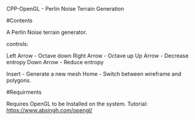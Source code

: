 CPP-OpenGL - Perlin Noise Terrain Generation

#Contents

A Perlin Noise terrain generator.

controls:

Left Arrow - Octave down
Right Arrow - Octave up
Up Arrow - Decrease entropy
Down Arrow - Reduce entropy

Insert - Generate a new mesh
Home - Switch between wireframe and polygons.

#Requirments

Requires OpenGL to be Installed on the system.
Tutorial: https://www.absingh.com/opengl/

